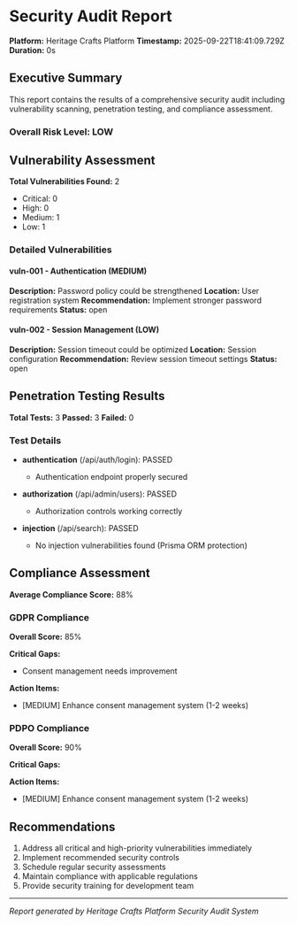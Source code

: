 # Security Audit Report

**Platform:** Heritage Crafts Platform
**Timestamp:** 2025-09-22T18:41:09.729Z
**Duration:** 0s

## Executive Summary

This report contains the results of a comprehensive security audit including vulnerability scanning, penetration testing, and compliance assessment.

### Overall Risk Level: LOW

## Vulnerability Assessment

**Total Vulnerabilities Found:** 2

- Critical: 0
- High: 0
- Medium: 1
- Low: 1

### Detailed Vulnerabilities


#### vuln-001 - Authentication (MEDIUM)

**Description:** Password policy could be strengthened
**Location:** User registration system
**Recommendation:** Implement stronger password requirements
**Status:** open


#### vuln-002 - Session Management (LOW)

**Description:** Session timeout could be optimized
**Location:** Session configuration
**Recommendation:** Review session timeout settings
**Status:** open


## Penetration Testing Results

**Total Tests:** 3
**Passed:** 3
**Failed:** 0

### Test Details


- **authentication** (/api/auth/login): PASSED
  - Authentication endpoint properly secured


- **authorization** (/api/admin/users): PASSED
  - Authorization controls working correctly


- **injection** (/api/search): PASSED
  - No injection vulnerabilities found (Prisma ORM protection)


## Compliance Assessment

**Average Compliance Score:** 88%


### GDPR Compliance

**Overall Score:** 85%

**Critical Gaps:**
- Consent management needs improvement

**Action Items:**
- [MEDIUM] Enhance consent management system (1-2 weeks)


### PDPO Compliance

**Overall Score:** 90%

**Critical Gaps:**


**Action Items:**
- [MEDIUM] Enhance consent management system (1-2 weeks)


## Recommendations

1. Address all critical and high-priority vulnerabilities immediately
2. Implement recommended security controls
3. Schedule regular security assessments
4. Maintain compliance with applicable regulations
5. Provide security training for development team

---
*Report generated by Heritage Crafts Platform Security Audit System*
